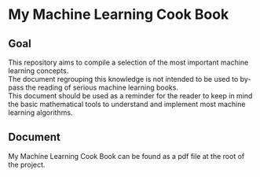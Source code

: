 # My Machine Learning Cook Book

## Goal
This repository aims to compile a selection of the most important machine learning concepts.<br/>
The document regrouping this knowledge is not intended to be used to by-pass the reading of serious machine learning books.<br/>
This document should be used as a reminder for the reader to keep in mind the basic mathematical tools to understand and implement most machine learning algorithms.

## Document
My Machine Learning Cook Book can be found as a pdf file at the root of the project. 
